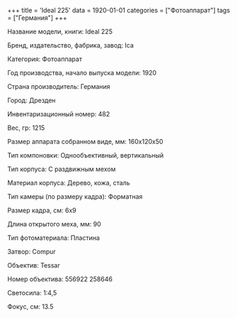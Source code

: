 +++
title = 'Ideal 225'
data = 1920-01-01
categories = ["Фотоаппарат"]
tags = ["Германия"]
+++

Название модели, книги: Ideal 225

Бренд, издательство, фабрика, завод: Ica

Категория: Фотоаппарат

Год производства, начало выпуска модели: 1920

Страна производитель: Германия

Город: Дрезден

Инвентаризационный номер: 482

Вес, гр: 1215

Размер аппарата  собранном виде, мм: 160x120x50

Тип компоновки: Однообъективный, вертикальный

Тип корпуса: С раздвижным мехом

Материал корпуса: Дерево, кожа, сталь

Тип камеры (по размеру кадра): Форматная

Размер кадра, см: 6х9

Длина открытого меха, мм: 90

Тип фотоматериала: Пластина

Затвор: Compur

Объектив: Tessar

Номер объектива: 556922
258646

Светосила: 1:4,5

Фокус, см: 13.5

